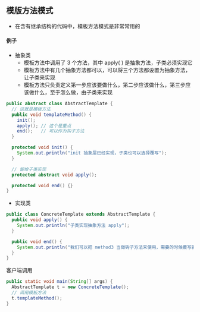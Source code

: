 ## 模版方法模式

- 在含有继承结构的代码中，模板方法模式是非常常用的



#### 例子

- 抽象类
  - 模板方法中调用了 3 个方法，其中 apply( ) 是抽象方法，子类必须实现它
  - 模板方法中有几个抽象方法都可以，可以将三个方法都设置为抽象方法，让子类来实现
  - 模板方法只负责定义第一步应该要做什么，第二步应该做什么，第三步应该做什么，至于怎么做，由子类来实现

```java
public abstract class AbstractTemplate {
  // 这就是模板方法
  public void templateMethod() {
    init();
    apply(); // 这个是重点
    end();   // 可以作为钩子方法
  }

  protected void init() {
    System.out.println("init 抽象层已经实现，子类也可以选择覆写");
  }

  // 留给子类实现
  protected abstract void apply();

  protected void end() {}
}
```

- 实现类

```java
public class ConcreteTemplate extends AbstractTemplate {
  public void apply() {
    System.out.println("子类实现抽象方法 apply");
  }

  public void end() {
    System.out.println("我们可以把 method3 当做钩子方法来使用，需要的时候覆写就可以了");
  }
}
```

客户端调用

```java
public static void main(String[] args) {
  AbstractTemplate t = new ConcreteTemplate();
  // 调用模板方法
  t.templateMethod();
}
```

